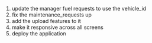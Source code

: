 1. update the manager fuel requests to use the vehicle_id
2. fix the maintenance_requests up
3. add the upload features to it
4. make it responsive across all screens
5. deploy the application
